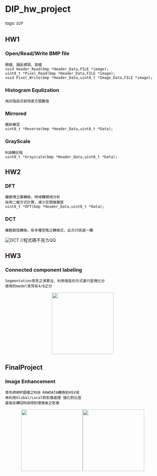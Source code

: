 # DIP_hw_project
###### tags: `DIP`


## HW1
    
### Open/Read/Write BMP file
    開檔、讀區標頭、寫檔
    void Header_Read(bmp *Header_Data,FILE *image);
    uint8_t *Pixel_Read(bmp *Header_Data,FILE *image);
    void Pixel_Write(bmp *Header_Data,uint8_t *Image_Data,FILE *image);
### Histogram Equlization
    用灰階函式取得直方圖數值
    
    
### Mirrored
    鏡射練習
    uint8_t *Reverse(bmp *Header_Data,uint8_t *Data);
### GrayScale
    RGB轉灰階
    uint8_t *Grayscale(bmp *Header_Data,uint8_t *Data);
## HW2

### DFT
    離散傅立葉轉換，時域轉頻域分析
    採用二維方式計算，減少空間複雜度
    uint8_t *DFT(bmp *Header_Data,uint8_t *Data);
### DCT
    離散餘弦轉換，有多種型態之轉換式，此次只挑選一種
![DCT](https://i.imgur.com/VzTOEMY.png)
    //程式碼不見ㄌQQ




## HW3

### Connected component labeling    
    Segmentation常見之演算法，利用增長的方式進行區塊化分
    使用的model常見有4/8之分
<center class="half">
    <img src="https://i.imgur.com/6ECRNHf.png" width="200"/>
</center>
    
## FinalProject   

### Image Enhancement
    首先將BMP圖檔之RGB RAWDATA轉換到HSV域
    再利用Global/Local對影像處理 強化對比度
    最後反轉回RGB得到增強後之影像
<center class="half">
    <img src="https://i.imgur.com/K2L8hp6.png" width="200"/><img src="https://i.imgur.com/FVMZFTi.png" width="200"/>
</center>    


